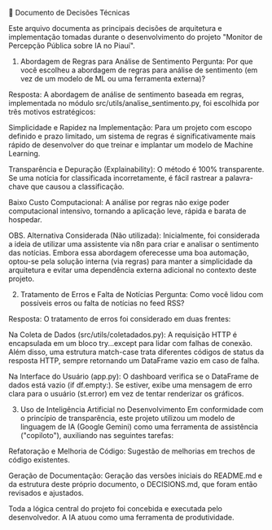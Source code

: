 📝 Documento de Decisões Técnicas

Este arquivo documenta as principais decisões de arquitetura e implementação tomadas durante o desenvolvimento do projeto "Monitor de Percepção Pública sobre IA no Piauí".

1. Abordagem de Regras para Análise de Sentimento
Pergunta: Por que você escolheu a abordagem de regras para análise de sentimento (em vez de um modelo de ML ou uma ferramenta externa)?

Resposta: A abordagem de análise de sentimento baseada em regras, implementada no módulo src/utils/analise_sentimento.py, foi escolhida por três motivos estratégicos:

Simplicidade e Rapidez na Implementação: Para um projeto com escopo definido e prazo limitado, um sistema de regras é significativamente mais rápido de desenvolver do que treinar e implantar um modelo de Machine Learning.

Transparência e Depuração (Explainability): O método é 100% transparente. Se uma notícia for classificada incorretamente, é fácil rastrear a palavra-chave que causou a classificação.

Baixo Custo Computacional: A análise por regras não exige poder computacional intensivo, tornando a aplicação leve, rápida e barata de hospedar.

OBS. Alternativa Considerada (Não utilizada): Inicialmente, foi considerada a ideia de utilizar uma assistente via n8n para criar e analisar o sentimento das notícias. Embora essa abordagem oferecesse uma boa automação, optou-se pela solução interna (via regras) para manter a simplicidade da arquitetura e evitar uma dependência externa adicional no contexto deste projeto.

2. Tratamento de Erros e Falta de Notícias
Pergunta: Como você lidou com possíveis erros ou falta de notícias no feed RSS?

Resposta: O tratamento de erros foi considerado em duas frentes:

Na Coleta de Dados (src/utils/coletadados.py): A requisição HTTP é encapsulada em um bloco try...except para lidar com falhas de conexão. Além disso, uma estrutura match-case trata diferentes códigos de status da resposta HTTP, sempre retornando um DataFrame vazio em caso de falha.

Na Interface do Usuário (app.py): O dashboard verifica se o DataFrame de dados está vazio (if df.empty:). Se estiver, exibe uma mensagem de erro clara para o usuário (st.error) em vez de tentar renderizar os gráficos.

3. Uso de Inteligência Artificial no Desenvolvimento
Em conformidade com o princípio de transparência, este projeto utilizou um modelo de linguagem de IA (Google Gemini) como uma ferramenta de assistência ("copiloto"), auxiliando nas seguintes tarefas:

Refatoração e Melhoria de Código: Sugestão de melhorias em trechos de código existentes.

Geração de Documentação: Geração das versões iniciais do README.md e da estrutura deste próprio documento, o DECISIONS.md, que foram então revisados e ajustados.

Toda a lógica central do projeto foi concebida e executada pelo desenvolvedor. A IA atuou como uma ferramenta de produtividade.
